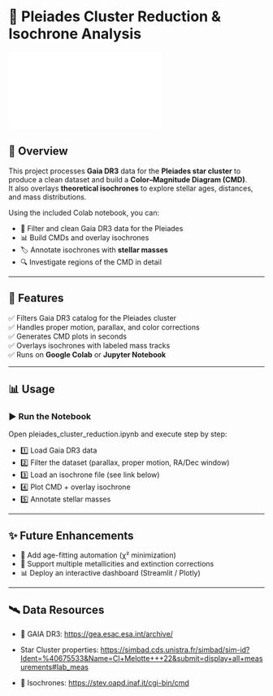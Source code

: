 # 🌌 Pleiades Cluster Reduction & Isochrone Analysis

![CMD Preview](plei_cmd.pdf)

## 📘 Overview
This project processes **Gaia DR3** data for the **Pleiades star cluster** to produce a clean dataset and build a **Color–Magnitude Diagram (CMD)**.  
It also overlays **theoretical isochrones** to explore stellar ages, distances, and mass distributions.

Using the included Colab notebook, you can:
- 🔭 Filter and clean Gaia DR3 data for the Pleiades  
- 📊 Build CMDs and overlay isochrones  
- 🏷️ Annotate isochrones with **stellar masses**  
- 🔍 Investigate regions of the CMD in detail

---

## 🚀 Features
✅ Filters Gaia DR3 catalog for the Pleiades cluster  
✅ Handles proper motion, parallax, and color corrections  
✅ Generates CMD plots in seconds  
✅ Overlays isochrones with labeled mass tracks  
✅ Runs on **Google Colab** or **Jupyter Notebook**

---

## 📊 Usage
### ▶️ Run the Notebook
Open pleiades_cluster_reduction.ipynb and execute step by step:

- 1️⃣ Load Gaia DR3 data
- 2️⃣ Filter the dataset (parallax, proper motion, RA/Dec window)
- 3️⃣ Load an isochrone file (see link below)
- 4️⃣ Plot CMD + overlay isochrone
- 5️⃣ Annotate stellar masses

--- 

## ✨ Future Enhancements
- 🔧 Add age-fitting automation (χ² minimization)
- 🌈 Support multiple metallicities and extinction corrections
- 📊 Deploy an interactive dashboard (Streamlit / Plotly)

--- 


## 🛰️ Data Resources 

- 🌟 GAIA DR3: https://gea.esac.esa.int/archive/

- Star Cluster properties: https://simbad.cds.unistra.fr/simbad/sim-id?Ident=%40675533&Name=Cl+Melotte+++22&submit=display+all+measurements#lab_meas

- 📐 Isochrones: https://stev.oapd.inaf.it/cgi-bin/cmd
